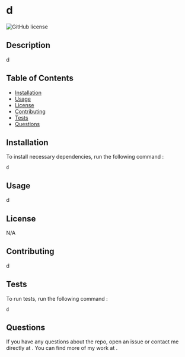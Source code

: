 # d
  ![GitHub license]()
  
 
  ## Description
  
  d

  ## Table of Contents

  * [Installation](#installation)
  * [Usage](#usage)
  * [License](#license)
  * [Contributing](#license)
  * [Tests](#license)
  * [Questions](#license)

  ## Installation
  
   To install  necessary dependencies, run the following command :

  ```
  d
  ```
 
  ## Usage

  d

  ## License

 N/A 

  ## Contributing

d

  ## Tests

  To run tests, run the following command :

  ```
  d
  ```


  ## Questions

  If you have any questions about the repo, open an issue or contact me directly at . You can find more of my work at [](https://github.com/).
